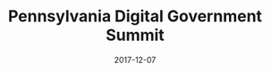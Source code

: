 ---
title: "Pennsylvania Digital Government Summit"
date: "2017-12-07"
expiryDate: "2017-12-08"

event_start_date: "2017-12-07"
event_end_date: "2017-12-08"
event_start_time: "08:00 AM"
event_end_time: "12:00 PM"
event_location: "Harrisburg, PA"
event_link: "http://www.govtech.com/events/Pennsylvania-Digital-Government-Summit.html"

event_type: "Conference"
event_technology: "Multiple"
---